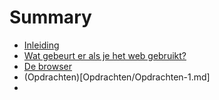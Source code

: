 # Summary

* [Inleiding](README.md)
* [Wat gebeurt er als je het web gebruikt?](chapter1.md)
* [De browser](de_browser.md)
* (Opdrachten)[Opdrachten/Opdrachten-1.md]
* 

